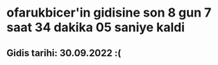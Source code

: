 # ofarukbicer'in gidisine son 8 gun 7 saat 34 dakika 05 saniye kaldi

## Gidis tarihi: 30.09.2022 :(